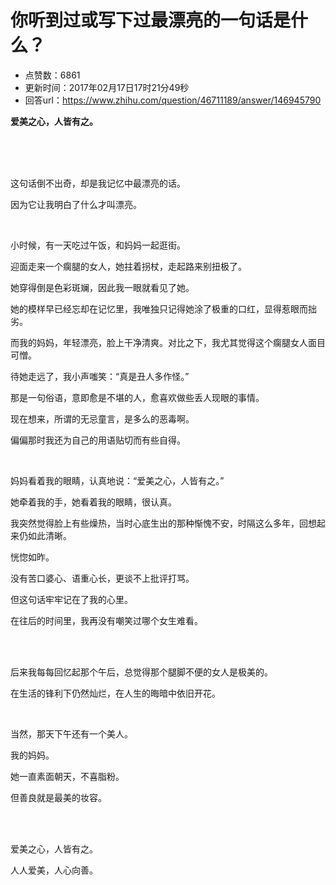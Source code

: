 # 你听到过或写下过最漂亮的一句话是什么？
- 点赞数：6861
- 更新时间：2017年02月17日17时21分49秒
- 回答url：https://www.zhihu.com/question/46711189/answer/146945790
<body>
 <p data-pid="xHZZXbok"><b>爱美之心，人皆有之。</b></p>
 <br>
 <br>
 <br>
 <p data-pid="152yR9dA">这句话倒不出奇，却是我记忆中最漂亮的话。</p>
 <p data-pid="DrD2UAoC">因为它让我明白了什么才叫漂亮。</p>
 <br>
 <p data-pid="R6FTfN4P">小时候，有一天吃过午饭，和妈妈一起逛街。</p>
 <p data-pid="Ke_st8M1">迎面走来一个瘸腿的女人，她拄着拐杖，走起路来别扭极了。</p>
 <p data-pid="KD55TMjK">她穿得倒是色彩斑斓，因此我一眼就看见了她。</p>
 <p data-pid="IAHVl2K_">她的模样早已经忘却在记忆里，我唯独只记得她涂了极重的口红，显得惹眼而拙劣。</p>
 <p data-pid="wtdFkEyy">而我的妈妈，年轻漂亮，脸上干净清爽。对比之下，我尤其觉得这个瘸腿女人面目可憎。</p>
 <p data-pid="p7Io3FZx">待她走远了，我小声嗤笑：“真是丑人多作怪。”</p>
 <p data-pid="PqmSOrCW">那是一句俗语，意即愈是不堪的人，愈喜欢做些丢人现眼的事情。</p>
 <p data-pid="sR-OUWxt">现在想来，所谓的无忌童言，是多么的恶毒啊。</p>
 <p data-pid="V6rQnxZh">偏偏那时我还为自己的用语贴切而有些自得。</p>
 <br>
 <p data-pid="rntdLIAQ">妈妈看着我的眼睛，认真地说：“爱美之心，人皆有之。”</p>
 <p data-pid="ZGXMWFC3">她牵着我的手，她看着我的眼睛，很认真。</p>
 <p data-pid="IxfU_bqf">我突然觉得脸上有些燥热，当时心底生出的那种惭愧不安，时隔这么多年，回想起来仍如此清晰。</p>
 <p data-pid="QTn_h7Bn">恍惚如昨。</p>
 <p data-pid="fli_DjW0">没有苦口婆心、语重心长，更谈不上批评打骂。</p>
 <p data-pid="JJ_jRoiY">但这句话牢牢记在了我的心里。</p>
 <p data-pid="wMLFQNic">在往后的时间里，我再没有嘲笑过哪个女生难看。</p>
 <br>
 <br>
 <p data-pid="UhojYhFQ">后来我每每回忆起那个午后，总觉得那个腿脚不便的女人是极美的。</p>
 <p data-pid="kx1z79Ib">在生活的锋利下仍然灿烂，在人生的晦暗中依旧开花。</p>
 <br>
 <p data-pid="KiRfQgiO">当然，那天下午还有一个美人。</p>
 <p data-pid="xCFjy0r2">我的妈妈。</p>
 <p data-pid="Pk90_I31">她一直素面朝天，不喜脂粉。</p>
 <p data-pid="_hA2K_UO">但善良就是最美的妆容。</p>
 <br>
 <br>
 <p data-pid="u5CEDEze">爱美之心，人皆有之。</p>
 <p data-pid="umY3ugnn">人人爱美，人心向善。</p>
</body>